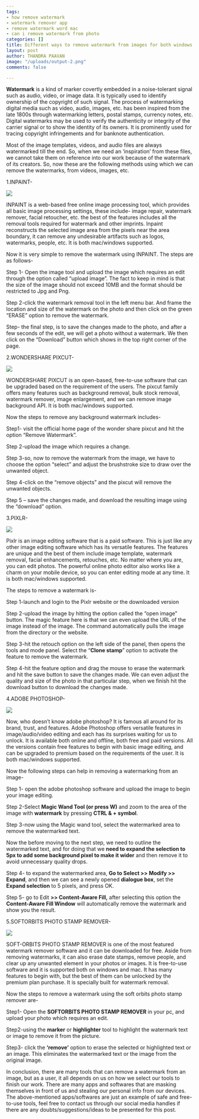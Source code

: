 ```yaml
---
tags:
- how remove watermark
- watermark remover app
- remove watermark word mac
- can i remove watermark from photo
categories: []
title: Different ways to remove watermark from images for both windows and mac users
layout: post
author: THANDRA PAAVAN
image: "/uploads/output-2.png"
comments: false

---
```

**Watermark** is a kind of marker covertly embedded in a noise-tolerant signal such as audio, video, or image data. It is typically used to identify ownership of the copyright of such signal. The process of watermarking digital media such as video, audio, images, etc. has been inspired from the late 1800s through watermarking letters, postal stamps, currency notes, etc. Digital watermarks may be used to verify the authenticity or integrity of the carrier signal or to show the identity of its owners. It is prominently used for tracing copyright infringements and for banknote authentication.

Most of the image templates, videos, and audio files are always watermarked till the end. So, when we need an ‘inspiration’ from these files, we cannot take them on reference into our work because of the watermark of its creators. So, now these are the following methods using which we can remove the watermarks, from videos, images, etc.

1\.INPAINT-

![](/uploads/1.png)

INPAINT is a web-based free online image processing tool, which provides all basic image processing settings, these include- image repair, watermark remover, facial retoucher, etc. the best of the features includes all the removal tools required for watermark and other imprints. Inpaint reconstructs the selected image area from the pixels near the area boundary, it can remove any undesirable artifacts such as logos, watermarks, people, etc. It is both mac/windows supported.

 Now it is very simple to remove the watermark using INPAINT. The steps are as follows-

Step 1- Open the image tool and upload the image which requires an edit through the option called “upload image”. The fact to keep in mind is that the size of the image should not exceed 10MB and the format should be restricted to Jpg and Png.

Step 2-click the watermark removal tool in the left menu bar. And frame the location and size of the watermark on the photo and then click on the green “ERASE” option to remove the watermark.

Step- the final step, is to save the changes made to the photo, and after a few seconds of the edit, we will get a photo without a watermark. We then click on the “Download” button which shows in the top right corner of the page.

2\.WONDERSHARE PIXCUT-

![](/uploads/water-2.png)

WONDERSHARE PIXCUT is an open-based, free-to-use software that can be upgraded based on the requirement of the users. The pixcut family offers many features such as background removal, bulk stock removal, watermark remover, image enlargement, and we can remove image background API. It is both mac/windows supported.

Now the steps to remove any background watermark includes-

Step1- visit the official home page of the wonder share pixcut and hit the option “Remove Watermark”.

Step 2-upload the image which requires a change.

Step 3-so, now to remove the watermark from the image, we have to choose the option “select” and adjust the brushstroke size to draw over the unwanted object.

Step 4-click on the “remove objects” and the pixcut will remove the unwanted objects.

Step 5 – save the changes made, and download the resulting image using the “download” option.

3\.PIXLR-

![](/uploads/water-3.png)

Pixlr is an image editing software that is a paid software. This is just like any other image editing software which has its versatile features. The features are unique and the best of them include image template, watermark removal, facial enhancements, retouches, etc. No matter where you are, you can edit photos. The powerful online photo editor also works like a charm on your mobile device, so you can enter editing mode at any time. It is both mac/windows supported.

The steps to remove a watermark is-

Step 1-launch and login to the Pixlr website or the downloaded version

Step 2-upload the image by hitting the option called the “open image” button. The magic feature here is that we can even upload the URL of the image instead of the image. The command automatically pulls the image from the directory or the website.

Step 3-hit the retouch option on the left side of the panel, then opens the tools and mode panel. Select the “**Clone stamp**” option to activate the feature to remove the watermark.

Step 4-hit the feature option and drag the mouse to erase the watermark and hit the save button to save the changes made. We can even adjust the quality and size of the photo in that particular step, when we finish hit the download button to download the changes made.

4\.ADOBE PHOTOSHOP-

![](/uploads/5.png)

Now, who doesn’t know adobe photoshop? It is famous all around for its brand, trust, and features. Adobe Photoshop offers versatile features in image/audio/video editing and each has its surprises waiting for us to unlock. It is available both online and offline, both free and paid versions. All the versions contain free features to begin with basic image editing, and can be upgraded to premium based on the requirements of the user. It is both mac/windows supported. 

 Now the following steps can help in removing a watermarking from an image-

Step 1- open the adobe photoshop software and upload the image to begin your image editing.

Step 2-Select **Magic Wand Tool (or press W)** and zoom to the area of the image with **watermark** by pressing **CTRL & + symbol**.

Step 3-now using the Magic wand tool, select the watermarked area to remove the watermarked text.

Now the before moving to the next step, we need to outline the watermarked text, and for doing that we **need to expand the selection to 5px to add some background pixel to make it wider** and then remove it to avoid unnecessary quality drops.

Step 4- to expand the watermarked area, **Go to Select >> Modify >> Expand**, and then we can see a newly opened **dialogue box**, set the **Expand selection** to 5 pixels, and press OK.

Step 5- go to Edit **>> Content-Aware Fill,** after selecting this option the **Content-Aware Fill Window** will automatically remove the watermark and show you the result.

5\.SOFTORBITS PHOTO STAMP REMOVER-

![](/uploads/6.jpg)

SOFT-ORBITS PHOTO STAMP REMOVER is one of the most featured watermark remover software and it can be downloaded for free. Aside from removing watermarks, it can also erase date stamps, remove people, and clear up any unwanted element in your photos or images. It is free-to-use software and it is supported both on windows and mac. It has many features to begin with, but the best of them can be unlocked by the premium plan purchase. It is specially built for watermark removal. 

Now the steps to remove a watermark using the soft orbits photo stamp remover are-

Step1- Open the **SOFTORBITS PHOTO STAMP REMOVER** in your pc, and upload your photo which requires an edit.

Step2-using the **marker** or **highlighter** tool to highlight the watermark text or image to remove it from the picture.

Step3- click the **‘remove’** option to erase the selected or highlighted text or an image. This eliminates the watermarked text or the image from the original image.

In conclusion, there are many tools that can remove a watermark from an image, but as a user, it all depends on us on how we select our tools to finish our work. There are many apps and softwares that are masking themselves in front of us and stealing our personal info from our devices. The above-mentioned apps/softwares are just an example of safe and free-to-use tools, feel free to contact us through our social media handles if there are any doubts/suggestions/ideas to be presented for this post.